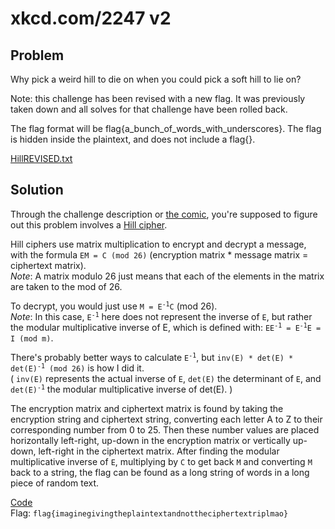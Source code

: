 # xkcd.com/2247 v2
## Problem
Why pick a weird hill to die on when you could pick a soft hill to lie on?

Note: this challenge has been revised with a new flag. It was previously taken down and all solves for that challenge have been rolled back.

The flag format will be flag{a_bunch_of_words_with_underscores}. The flag is hidden inside the plaintext, and does not include a flag{}.

[HillREVISED.txt](./HillREVISED.txt)

## Solution
Through the challenge description or [the comic](http://xkcd.com/2247), you're supposed to figure out this problem involves a [Hill cipher](https://en.wikipedia.org/wiki/Hill_cipher). 

Hill ciphers use matrix multiplication to encrypt and decrypt a message, with the formula `EM = C (mod 26)` (encryption matrix * message matrix = ciphertext matrix).  
*Note*: A matrix modulo 26 just means that each of the elements in the matrix are taken to the mod of 26.  

To decrypt, you would just use <code>M = E<sup>-1</sup>C</code> (mod 26).  
*Note*: In this case, <code>E<sup>-1</sup></code> here does not represent the inverse of `E`, but rather the modular multiplicative inverse of E, which is defined with: <code>EE<sup>-1</sup> = E<sup>-1</sup>E = I (mod m)</code>.  

There's probably better ways to calculate <code>E<sup>-1</sup></code>, but <code>inv(E) * det(E) * det(E)<sup>-1</sup> (mod 26)</code> is how I did it.  
( `inv(E)` represents the actual inverse of `E`, `det(E)` the determinant of `E`, and <code>det(E)<sup>-1</sup></code> the modular multiplicative inverse of det(E). )

The encryption matrix and ciphertext matrix is found by taking the encryption string and ciphertext string, converting each letter A to Z to their corresponding number from 0 to 25. Then these number values are placed horizontally left-right, up-down in the encryption matrix or vertically up-down, left-right in the ciphertext matrix. 
After finding the modular multiplicative inverse of `E`, multiplying by `C` to get back `M` and converting `M` back to a string, the flag can be found as a long string of words in a long piece of random text.

[Code](./matinv.py)  
Flag: `flag{imaginegivingtheplaintextandnottheciphertextriplmao}`
